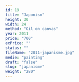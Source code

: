 ```yaml
---
id: 19
title: "Japonism"
height: 30
width: 24
method: "Oil on canvas"
year: 2011
price: "700"
exPrice: ""
status: ""
fileName: "2011-japanisme.jpg"
medie: "painting"
draft: "false"
slug: "japanisme"
weight: "280"
---
```

